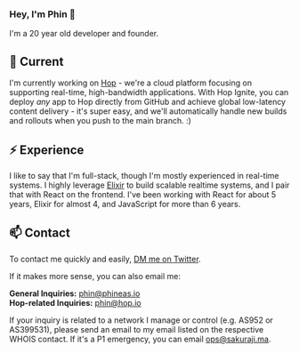 ### Hey, I'm Phin 👋

I'm a 20 year old developer and founder.

## 🔭 Current

I'm currently working on [Hop](https://hop.io) - we're a cloud platform focusing on supporting real-time, high-bandwidth applications. With Hop Ignite, you can deploy _any_ app to Hop directly from GitHub and achieve global low-latency content delivery - it's super easy, and we'll automatically handle new builds and rollouts when you push to the main branch. :)

## ⚡️ Experience

I like to say that I'm full-stack, though I'm mostly experienced in real-time systems. I highly leverage [Elixir](https://elixir-lang.org) to build scalable realtime systems, and I pair that with React on the frontend. I've been working with React for about 5 years, Elixir for almost 4, and JavaScript for more than 6 years.

## 📫 Contact

To contact me quickly and easily, [DM me on Twitter](https://twitter.com/phineyes).

If it makes more sense, you can also email me:

**General Inquiries:** phin@phineas.io  
**Hop-related Inquiries:** phin@hop.io

If your inquiry is related to a network I manage or control (e.g. AS952 or AS399531), please send an email to my email listed on the respective WHOIS contact. If it's a P1 emergency, you can email ops@sakuraji.ma.
